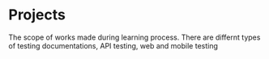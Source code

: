 # Projects
The scope of works made during learning process. There are differnt types of testing documentations, API testing, web and mobile testing
